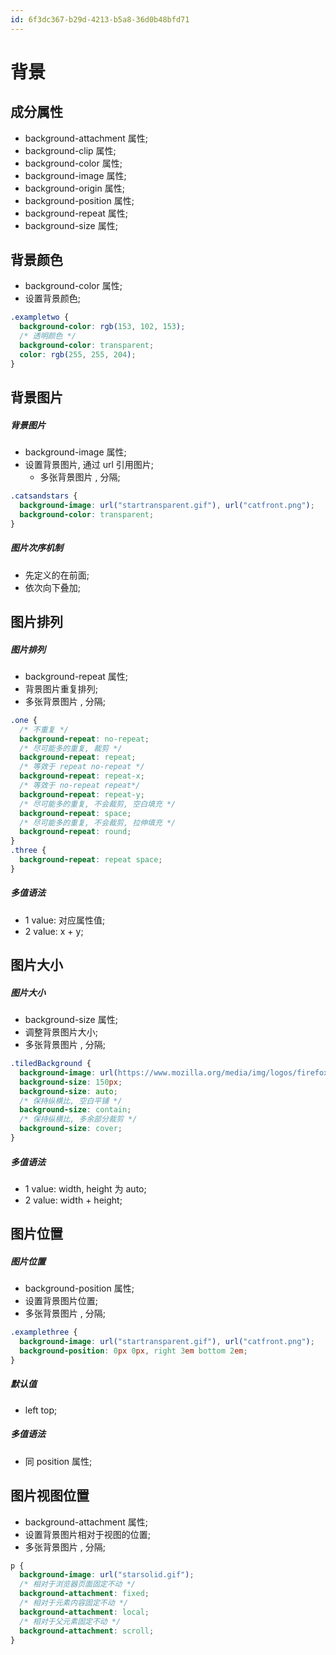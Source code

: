 ```yaml
---
id: 6f3dc367-b29d-4213-b5a8-36d0b48bfd71
---
```


# 背景

## 成分属性

- background-attachment 属性;
- background-clip 属性;
- background-color 属性;
- background-image 属性;
- background-origin 属性;
- background-position 属性;
- background-repeat 属性;
- background-size 属性;

## 背景颜色

- background-color 属性;
- 设置背景颜色;

```css
.exampletwo {
  background-color: rgb(153, 102, 153);
  /* 透明颜色 */
  background-color: transparent;
  color: rgb(255, 255, 204);
}
```

## 背景图片

##### 背景图片

- background-image 属性;
- 设置背景图片, 通过 url 引用图片;
  - 多张背景图片 , 分隔;

```css
.catsandstars {
  background-image: url("startransparent.gif"), url("catfront.png");
  background-color: transparent;
}
```

##### 图片次序机制

- 先定义的在前面;
- 依次向下叠加;

## 图片排列

##### 图片排列

- background-repeat 属性;
- 背景图片重复排列;
- 多张背景图片 , 分隔;

```css
.one {
  /* 不重复 */
  background-repeat: no-repeat;
  /* 尽可能多的重复, 裁剪 */
  background-repeat: repeat;
  /* 等效于 repeat no-repeat */
  background-repeat: repeat-x;
  /* 等效于 no-repeat repeat*/
  background-repeat: repeat-y;
  /* 尽可能多的重复, 不会裁剪, 空白填充 */
  background-repeat: space;
  /* 尽可能多的重复, 不会裁剪, 拉伸填充 */
  background-repeat: round;
}
.three {
  background-repeat: repeat space;
}
```

##### 多值语法

- 1 value: 对应属性值;
- 2 value: x + y;

## 图片大小

##### 图片大小

- background-size 属性;
- 调整背景图片大小;
- 多张背景图片 , 分隔;

```css
.tiledBackground {
  background-image: url(https://www.mozilla.org/media/img/logos/firefox/logo-quantum.9c5e96634f92.png);
  background-size: 150px;
  background-size: auto;
  /* 保持纵横比, 空白平铺 */
  background-size: contain;
  /* 保持纵横比, 多余部分裁剪 */
  background-size: cover;
}
```

##### 多值语法

- 1 value: width, height 为 auto;
- 2 value: width + height;

## 图片位置

##### 图片位置

- background-position 属性;
- 设置背景图片位置;
- 多张背景图片 , 分隔;

```css
.examplethree {
  background-image: url("startransparent.gif"), url("catfront.png");
  background-position: 0px 0px, right 3em bottom 2em;
}
```

##### 默认值

- left top;

##### 多值语法

- 同 position 属性;

## 图片视图位置

- background-attachment 属性;
- 设置背景图片相对于视图的位置;
- 多张背景图片 , 分隔;

```css
p {
  background-image: url("starsolid.gif");
  /* 相对于浏览器页面固定不动 */
  background-attachment: fixed;
  /* 相对于元素内容固定不动 */
  background-attachment: local;
  /* 相对于父元素固定不动 */
  background-attachment: scroll;
}
```
